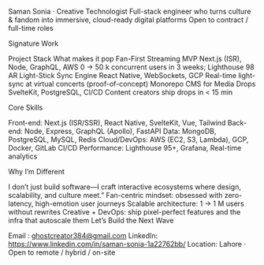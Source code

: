 
  Saman Sonia · Creative Technologist
Full-stack engineer who turns culture & fandom into immersive, cloud-ready digital platforms
  Open to contract / full-time roles 

   Signature Work

Project	Stack	What makes it pop
Fan-First Streaming MVP	Next.js (ISR), Node, GraphQL, AWS	0 → 50 k concurrent users in 3 weeks; Lighthouse 98
AR Light-Stick Sync Engine	React Native, WebSockets, GCP	Real-time light-sync at virtual concerts (proof-of-concept)
Monorepo CMS for Media Drops	SvelteKit, PostgreSQL, CI/CD	Content creators ship drops in < 15 min

  Core Skills 
  
Front-end: Next.js (ISR/SSR), React Native, SvelteKit, Vue, Tailwind
Back-end: Node, Express, GraphQL (Apollo), FastAPI
Data: MongoDB, PostgreSQL, MySQL, Redis
Cloud/DevOps: AWS (EC2, S3, Lambda), GCP, Docker, GitLab CI/CD
Performance: Lighthouse 95+, Grafana, Real-time analytics

 Why I’m Different
 
I don’t just build software—I craft interactive ecosystems where design, scalability, and culture meet.”
Fan-centric mindset: obsessed with zero-latency, high-emotion user journeys
Scalable architecture: 1 → 1 M users without rewrites
Creative + DevOps: ship pixel-perfect features and the infra that autoscale them
  Let’s Build the Next Wave

 Email : ghostcreator384@gmail.com 
 LinkedIn: https://www.linkedin.com/in/saman-sonia-1a22762bb/
Location: Lahore · Open to remote / hybrid / on-site 
  
